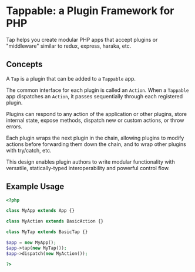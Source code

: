 # Tappable: a Plugin Framework for PHP

Tap helps you create modular PHP apps that accept plugins or "middleware"
similar to redux, express, haraka, etc.

## Concepts

A `Tap` is a plugin that can be added to a `Tappable` app.

The common interface for each plugin is called an `Action`. When a `Tappable`
app dispatches an `Action`, it passes sequentially through each registered
plugin.

Plugins can respond to any action of the application or other plugins, store
internal state, expose methods, dispatch new or custom actions, or throw errors.

Each plugin wraps the next plugin in the chain, allowing plugins to modify
actions before forwarding them down the chain, and to wrap other plugins with
try/catch, etc.

This design enables plugin authors to write modular functionality with
versatile, statically-typed interoperability and powerful control flow.


## Example Usage

```php
<?php

class MyApp extends App {}

class MyAction extends BasicAction {}

class MyTap extends BasicTap {}

$app = new MyApp();
$app->tap(new MyTap());
$app->dispatch(new MyAction());

?>
```

